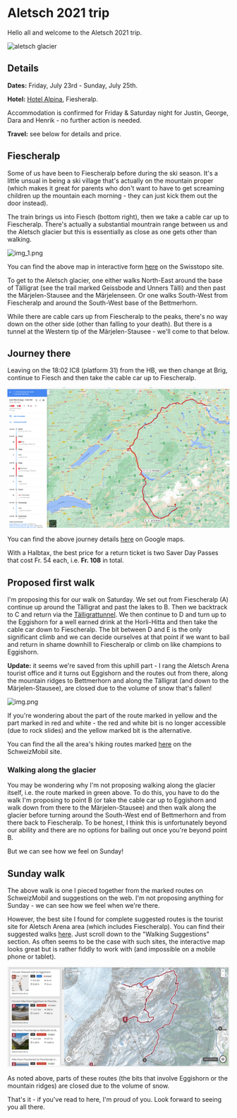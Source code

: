 Aletsch 2021 trip
=================

Hello all and welcome to the Aletsch 2021 trip.

![aletsch glacier](https://anywayinaway-8db4.kxcdn.com/wp-content/uploads/2017/01/switzerland-hiking-aletsch-glacier-011.jpg)

Details
-------

**Dates:** Friday, July 23rd - Sunday, July 25th.

**Hotel:** [Hotel Alpina](https://www.alpinafiescheralp.ch/), Fiesheralp.

Accommodation is confirmed for Friday & Saturday night for Justin, George, Dara and Henrik - no further action is needed.

**Travel:** see below for details and price.

Fiescheralp
-----------

Some of us have been to Fiescheralp before during the ski season. It's a little unsual in being a ski village that's actually on the mountain proper (which makes it great for parents who don't want to have to get screaming children up the mountain each morning - they can just kick them out the door instead).

The train brings us into Fiesch (bottom right), then we take a cable car up to Fiescheralp. There's actually a substantial mountrain range between us and the Aletsch glacier but this is essentially as close as one gets other than walking.

![img_1.png](fiescheralp.png)

You can find the above map in interactive form [here](https://s.geo.admin.ch/91e9e06b89) on the Swisstopo site.

To get to the Aletsch glacier, one either walks North-East around the base of T&auml;lligrat (see the trail marked Geissbode and Unners T&auml;lli) and then past the M&auml;rjelen-Stausee and the M&auml;rjelenseen. Or one walks South-West from Fiescheralp and around the South-West base of the Bettmerhorn.

While there are cable cars up from Fiescheralp to the peaks, there's no way down on the other side (other than falling to your death). But there is a tunnel at the Western tip of the M&auml;rjelen-Stausee - we'll come to that below.

Journey there
-------------

Leaving on the 18:02 IC8 (platform 31) from the HB, we then change at Brig, continue to Fiesch and then take the cable car up to Fiescheralp.

![img.png](train-journey.png)

You can find the above journey details [here](https://goo.gl/maps/GuynbrjeGM6h2t8s5a7) on Google maps.

With a Halbtax, the best price for a return ticket is two Saver Day Passes that cost Fr. 54 each, i.e. **Fr. 108** in total.

Proposed first walk
-------------------

I'm proposing this for our walk on Saturday. We set out from Fiescheralp (A) continue up around the T&auml;lligrat and past the lakes to B. Then we backtrack to C and return via the [Tälligrattunnel](https://de.wikipedia.org/wiki/T%C3%A4lligrattunnel). We then continue to D and turn up to the Eggishorn for a well earned drink at the Horli-Hitta and then take the cable car down to Fiescheralp. The bit between D and E is the only significant climb and we can decide ourselves at that point if we want to bail and return in shame downhill to Fiescheralp or climb on like champions to Eggishorn.

**Update:** it seems we're saved from this uphill part - I rang the Aletsch Arena tourist office and it turns out Eggishorn and the routes out from there, along the mountain ridges to Bettmerhorn and along the T&auml;lligrat (and down to the M&auml;rjelen-Stausee), are closed due to the volume of snow that's fallen!

![img.png](first-walk.png)

If you're wondering about the part of the route marked in yellow and the part marked in red and white - the red and white bit is no longer accessible (due to rock slides) and the yellow marked bit is the alternative.

You can find the all the area's hiking routes marked [here](https://map.schweizmobil.ch/?lang=en&land=wanderland&etappe=39.02&photos=yes&bgLayer=pk&logo=yes&season=summer&resolution=4.68&E=2647713&N=1139977&layers=Wanderland) on the SchweizMobil site.

### Walking along the glacier

You may be wondering why I'm not proposing walking along the glacier itself, i.e. the route marked in green above. To do this, you have to do the walk I'm proposing to point B (or take the cable car up to Eggishorn and walk down from there to the M&auml;rjelen-Stausee) and then walk along the glacier before turning around the South-West end of Bettmerhorn and from there back to Fiescheralp. To be honest, I think this is unfortunately beyond our ability and there are no options for bailing out once you're beyond point B.

But we can see how we feel on Sunday!

Sunday walk
-----------

The above walk is one I pieced together from the marked routes on SchweizMobil and suggestions on the web. I'm not proposing anything for Sunday - we can see how we feel when we're there.

However, the best site I found for complete suggested routes is the tourist site for Aletsch Arena area (which includes Fiescheralp). You can find their suggested walks [here](https://www.aletscharena.ch/en/activities/walking#cat=Hiking-main,Hiking%20Trail,Nature%20Trail&filter=r-fullyTranslatedLangus-,r-onlyOpened-undefined,sb-sortedBy-0&zc=14,8.10436,46.42874). Just scroll down to the "Walking Suggestions" section. As often seems to be the case with such sites, the interactive map looks great but is rather fiddly to work with (and impossible on a mobile phone or tablet).

![img.png](aletsch-arena-walks.png)

As noted above, parts of these routes (the bits that involve Eggishorn or the mountain ridges) are closed due to the volume of snow.

That's it - if you've read to here, I'm proud of you. Look forward to seeing you all there.
